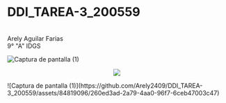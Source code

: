 # DDI_TAREA-3_200559
<br>
Arely Aguilar Farias
<br>
9° "A" IDGS

![Captura de pantalla (1)](https://github.com/Arely2409/DDI_TAREA-3_200559/assets/84819096/260ed3ad-2a79-4aa0-96f7-6ceb47003c47)

<p align="center">
  <img src= alt="Organigrama de equipo">
</p>
![Captura de pantalla (1)](https://github.com/Arely2409/DDI_TAREA-3_200559/assets/84819096/260ed3ad-2a79-4aa0-96f7-6ceb47003c47)
